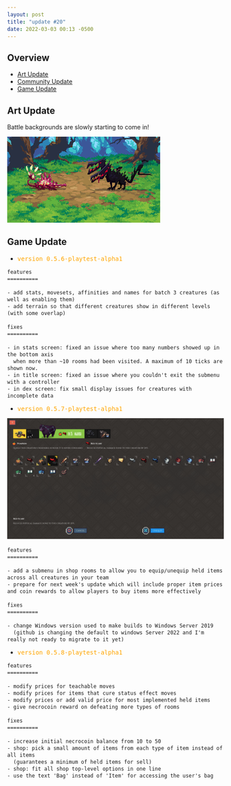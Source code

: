 ```yaml
---
layout: post
title: "update #20"
date: 2022-03-03 00:13 -0500
---
```


## Overview

- [<u>Art Update</u>](#art-update)
- [<u>Community Update</u>](#community-update)
- [<u>Game Update</u>](#game-update)

## Art Update

Battle backgrounds are slowly starting to come in!

<div class="image-container mid">
  <img src="/assets/images/updates/20/updated-forest-background.gif" loading="lazy" alt="" />
</div>

## Game Update

- <pre style="color: orange">version 0.5.6-playtest-alpha1</pre>

```asciidoc
features
==========

- add stats, movesets, affinities and names for batch 3 creatures (as well as enabling them)
- add terrain so that different creatures show in different levels (with some overlap)

fixes
==========

- in stats screen: fixed an issue where too many numbers showed up in the bottom axis
  when more than ~10 rooms had been visited. A maximum of 10 ticks are shown now.
- in title screen: fixed an issue where you couldn't exit the submenu with a controller
- in dex screen: fix small display issues for creatures with incomplete data
```

- <pre style="color: orange">version 0.5.7-playtest-alpha1</pre>

<div class="image-container mid">
  <img src="/assets/images/updates/20/equip-items.png" loading="lazy" alt="" />
</div>

```asciidoc
features
==========

- add a submenu in shop rooms to allow you to equip/unequip held items across all creatures in your team
- prepare for next week's update which will include proper item prices and coin rewards to allow players to buy items more effectively

fixes
==========

- change Windows version used to make builds to Windows Server 2019
  (github is changing the default to windows Server 2022 and I'm really not ready to migrate to it yet)
```

- <pre style="color: orange">version 0.5.8-playtest-alpha1</pre>

```asciidoc
features
==========

- modify prices for teachable moves
- modify prices for items that cure status effect moves
- modify prices or add valid price for most implemented held items
- give necrocoin reward on defeating more types of rooms

fixes
==========

- increase initial necrocoin balance from 10 to 50
- shop: pick a small amount of items from each type of item instead of all items
  (guarantees a minimum of held items for sell)
- shop: fit all shop top-level options in one line
- use the text 'Bag' instead of 'Item' for accessing the user's bag
```
